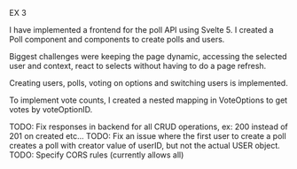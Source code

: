 EX 3

I have implemented a frontend for the poll API using Svelte 5.
I created a Poll component and components to create polls and users.

Biggest challenges were keeping the page dynamic, accessing the selected user and context, react to selects without having to do a page refresh.

Creating users, polls, voting on options and switching users is implemented.

To implement vote counts, I created a nested mapping in VoteOptions to get votes by voteOptionID.

TODO: Fix responses in backend for all CRUD operations, ex: 200 instead of 201 on created etc...
TODO: Fix an issue where the first user to create a poll creates a poll with creator value of userID, but not the actual USER object.
TODO: Specify CORS rules (currently allows all)